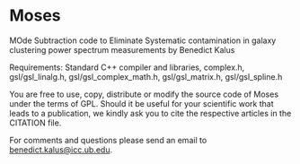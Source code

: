 # Moses

MOde Subtraction code to Eliminate Systematic contamination in galaxy clustering power spectrum measurements by Benedict Kalus

Requirements: Standard C++ compiler and libraries, complex.h, gsl/gsl_linalg.h, gsl/gsl_complex_math.h, gsl/gsl_matrix.h,
gsl/gsl_spline.h

You are free to use, copy, distribute or modify the source code of Moses under the terms of GPL. Should it be useful for your
scientific work that leads to a publication, we kindly ask you to cite the respective articles in the CITATION file. 

For comments and questions please send an email to benedict.kalus@icc.ub.edu.
